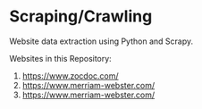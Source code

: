 # Scraping/Crawling
Website data extraction using Python and Scrapy.

Websites in this Repository: 
1) https://www.zocdoc.com/
2) https://www.merriam-webster.com/
3) https://www.merriam-webster.com/
